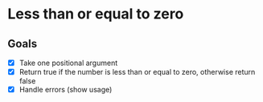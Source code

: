 # Less than or equal to zero

## Goals

- [x] Take one positional argument
- [x] Return true if the number is less than or equal to zero, otherwise return false
- [x] Handle errors (show usage)